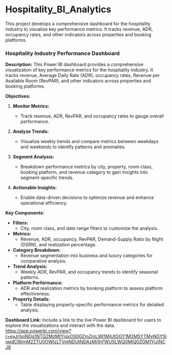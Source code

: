 # Hospitality_BI_Analytics
This project develops a comprehensive dashboard for the hospitality industry to visualize key performance metrics. It tracks revenue, ADR, occupancy rates, and other indicators across properties and booking platforms.


### Hospitality Industry Performance Dashboard

**Description:**
This Power BI dashboard provides a comprehensive visualization of key performance metrics for the hospitality industry. It tracks revenue, Average Daily Rate (ADR), occupancy rates, Revenue per Available Room (RevPAR), and other indicators across properties and booking platforms.

**Objectives:**
1. **Monitor Metrics:**
   - Track revenue, ADR, RevPAR, and occupancy rates to gauge overall performance.

2. **Analyze Trends:**
   - Visualize weekly trends and compare metrics between weekdays and weekends to identify patterns and anomalies.

3. **Segment Analysis:**
   - Breakdown performance metrics by city, property, room class, booking platform, and revenue category to gain insights into segment-specific trends.

4. **Actionable Insights:**
   - Enable data-driven decisions to optimize revenue and enhance operational efficiency.

**Key Components:**
- **Filters:**
  - City, room class, and date range filters to customize the analysis.
- **Metrics:**
  - Revenue, ADR, occupancy, RevPAR, Demand-Supply Ratio by Night (DSRN), and realization percentage.
- **Category Breakdown:**
  - Revenue segmentation into business and luxury categories for comparative analysis.
- **Trend Analysis:**
  - Weekly ADR, RevPAR, and occupancy trends to identify seasonal patterns.
- **Platform Performance:**
  - ADR and realization metrics by booking platform to assess platform effectiveness.
- **Property Details:**
  - Table displaying property-specific performance metrics for detailed analysis.

**Dashboard Link:**
Include a link to the live Power BI dashboard for users to explore the visualizations and interact with the data.
https://app.powerbi.com/view?r=eyJrIjoiNDg1NTQ2MzMtYjgxOS00ZmZmLWI1MjUtOGY1M2M5YTMyNGY5IiwidCI6ImM2ZTU0OWIzLTVmNDUtNDAzMi1hYWU5LWQ0MjQ0ZGM1YjJjNCJ9
